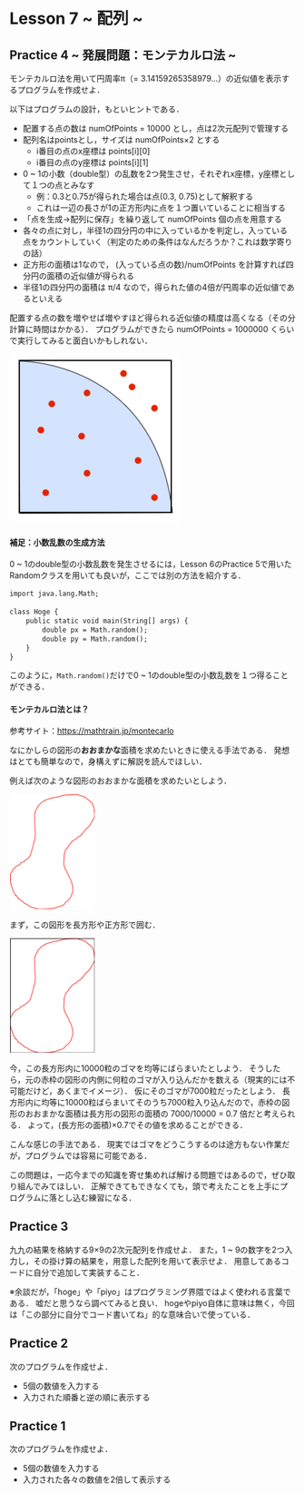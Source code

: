 # Lesson 7 ~ 配列 ~


## Practice 4 ~ 発展問題：モンテカルロ法 ~
モンテカルロ法を用いて円周率π（= 3.14159265358979...）の近似値を表示するプログラムを作成せよ．

以下はプログラムの設計，もといヒントである．

- 配置する点の数は numOfPoints = 10000 とし，点は2次元配列で管理する
- 配列名はpointsとし，サイズは numOfPoints×2 とする
	- i番目の点のx座標は points[i][0]
	- i番目の点のy座標は points[i][1]
- 0 ~ 1の小数（double型）の乱数を2つ発生させ，それぞれx座標，y座標として１つの点とみなす
	- 例：0.3と0.75が得られた場合は点(0.3, 0.75)として解釈する
	- これは一辺の長さが1の正方形内に点を１つ置いていることに相当する
- 「点を生成→配列に保存」を繰り返して numOfPoints 個の点を用意する
- 各々の点に対し，半径1の四分円の中に入っているかを判定し，入っている点をカウントしていく（判定のための条件はなんだろうか？これは数学寄りの話）
- 正方形の面積は1なので， (入っている点の数)/numOfPoints を計算すれば四分円の面積の近似値が得られる
- 半径1の四分円の面積は π/4 なので，得られた値の4倍が円周率の近似値であるといえる

配置する点の数を増やせば増やすほど得られる近似値の精度は高くなる（その分計算に時間はかかる）．
プログラムができたら numOfPoints = 1000000 くらいで実行してみると面白いかもしれない．

<img src=./pic/montecarlo.png width=300px>

#### 補足：小数乱数の生成方法
0 ~ 1のdouble型の小数乱数を発生させるには，Lesson 6のPractice 5で用いたRandomクラスを用いても良いが，ここでは別の方法を紹介する．

```
import java.lang.Math;

class Hoge {
	public static void main(String[] args) {
		double px = Math.random();
		double py = Math.random();
	}
}
```

このように，`Math.random()`だけで0 ~ 1のdouble型の小数乱数を１つ得ることができる．


#### モンテカルロ法とは？
参考サイト：https://mathtrain.jp/montecarlo

なにかしらの図形の**おおまかな**面積を求めたいときに使える手法である．
発想はとても簡単なので，身構えずに解説を読んでほしい．

例えば次のような図形のおおまかな面積を求めたいとしよう．

<img src=./pic/sample1.png width=150px>

まず，この図形を長方形や正方形で囲む．

<img src=./pic/sample2.png width=150px>

今，この長方形内に10000粒のゴマを均等にばらまいたとしよう．
そうしたら，元の赤枠の図形の内側に何粒のゴマが入り込んだかを数える（現実的には不可能だけど，あくまでイメージ）．
仮にそのゴマが7000粒だったとしよう．
長方形内に均等に10000粒ばらまいてそのうち7000粒入り込んだので，赤枠の図形のおおまかな面積は長方形の図形の面積の 7000/10000 = 0.7 倍だと考えられる．
よって，(長方形の面積)×0.7でその値を求めることができる．

こんな感じの手法である．
現実ではゴマをどうこうするのは途方もない作業だが，プログラムでは容易に可能である．

この問題は，一応今までの知識を寄せ集めれば解ける問題ではあるので，ぜひ取り組んでみてほしい．
正解できてもできなくても，頭で考えたことを上手にプログラムに落とし込む練習になる．


## Practice 3
九九の結果を格納する9×9の2次元配列を作成せよ．
また，1 ~ 9の数字を2つ入力し，その掛け算の結果を，用意した配列を用いて表示せよ．
用意してあるコードに自分で追加して実装すること．

※余談だが，「hoge」や「piyo」はプログラミング界隈ではよく使われる言葉である．
嘘だと思うなら調べてみると良い．
hogeやpiyo自体に意味は無く，今回は「この部分に自分でコード書いてね」的な意味合いで使っている．


## Practice 2
次のプログラムを作成せよ．
- 5個の数値を入力する
- 入力された順番と逆の順に表示する


## Practice 1
次のプログラムを作成せよ．
- 5個の数値を入力する
- 入力された各々の数値を2倍して表示する
